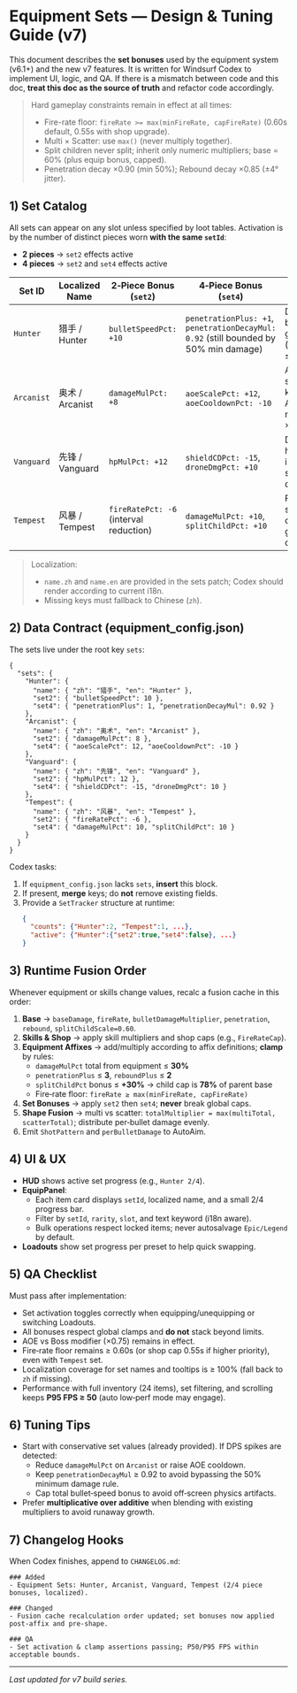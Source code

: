 # Equipment Sets — Design & Tuning Guide (v7)

This document describes the **set bonuses** used by the equipment system (v6.1+) and the
new v7 features. It is written for Windsurf Codex to implement UI, logic, and QA.
If there is a mismatch between code and this doc, **treat this doc as the source of truth**
and refactor code accordingly.

> Hard gameplay constraints remain in effect at all times:
> - Fire-rate floor: `fireRate >= max(minFireRate, capFireRate)` (0.60s default, 0.55s with shop upgrade).
> - Multi × Scatter: use `max()` (never multiply together).
> - Split children never split; inherit only numeric multipliers; base = 60% (plus equip bonus, capped).
> - Penetration decay ×0.90 (min 50%); Rebound decay ×0.85 (±4° jitter).


## 1) Set Catalog

All sets can appear on any slot unless specified by loot tables. Activation is by the number
of distinct pieces worn **with the same `setId`**:

- **2 pieces** → `set2` effects active
- **4 pieces** → `set2` and `set4` effects active

| Set ID    | Localized Name | 2‑Piece Bonus (`set2`)                  | 4‑Piece Bonus (`set4`)                                                                 | Notes |
|-----------|-----------------|-----------------------------------------|----------------------------------------------------------------------------------------|------|
| `Hunter`  | 猎手 / Hunter   | `bulletSpeedPct: +10`                   | `penetrationPlus: +1`, `penetrationDecayMul: 0.92` (still bounded by 50% min damage)  | Does **not** bypass global caps (penetration ≤ 3). |
| `Arcanist`| 奥术 / Arcanist | `damageMulPct: +8`                      | `aoeScalePct: +12`, `aoeCooldownPct: -10`                                             | Affects AOE skill only; keep boss AOE modifier ×0.75. |
| `Vanguard`| 先锋 / Vanguard | `hpMulPct: +12`                         | `shieldCDPct: -15`, `droneDmgPct: +10`                                                | Defensive hybrid; improves shield and drone lines. |
| `Tempest` | 风暴 / Tempest  | `fireRatePct: -6` (interval reduction)  | `damageMulPct: +10`, `splitChildPct: +10`                                             | Fire-rate is still clamped by global floor caps. |

> Localization:
> - `name.zh` and `name.en` are provided in the sets patch; Codex should render according to current i18n.
> - Missing keys must fallback to Chinese (`zh`).


## 2) Data Contract (equipment_config.json)

The sets live under the root key `sets`:

```jsonc
{
  "sets": {
    "Hunter": {
      "name": { "zh": "猎手", "en": "Hunter" },
      "set2": { "bulletSpeedPct": 10 },
      "set4": { "penetrationPlus": 1, "penetrationDecayMul": 0.92 }
    },
    "Arcanist": {
      "name": { "zh": "奥术", "en": "Arcanist" },
      "set2": { "damageMulPct": 8 },
      "set4": { "aoeScalePct": 12, "aoeCooldownPct": -10 }
    },
    "Vanguard": {
      "name": { "zh": "先锋", "en": "Vanguard" },
      "set2": { "hpMulPct": 12 },
      "set4": { "shieldCDPct": -15, "droneDmgPct": 10 }
    },
    "Tempest": {
      "name": { "zh": "风暴", "en": "Tempest" },
      "set2": { "fireRatePct": -6 },
      "set4": { "damageMulPct": 10, "splitChildPct": 10 }
    }
  }
}
```

Codex tasks:
1. If `equipment_config.json` lacks `sets`, **insert** this block.
2. If present, **merge** keys; do **not** remove existing fields.
3. Provide a `SetTracker` structure at runtime:
   ```json
   {
     "counts": {"Hunter":2, "Tempest":1, ...},
     "active": {"Hunter":{"set2":true,"set4":false}, ...}
   }
   ```


## 3) Runtime Fusion Order

Whenever equipment or skills change values, recalc a fusion cache in this order:

1. **Base** → `baseDamage`, `fireRate`, `bulletDamageMultiplier`, `penetration`, `rebound`, `splitChildScale=0.60`.
2. **Skills & Shop** → apply skill multipliers and shop caps (e.g., `FireRateCap`).
3. **Equipment Affixes** → add/multiply according to affix definitions; **clamp** by rules:
   - `damageMulPct` total from equipment ≤ **30%**
   - `penetrationPlus` ≤ **3**, `reboundPlus` ≤ **2**
   - `splitChildPct` bonus ≤ **+30%** → child cap is **78%** of parent base
   - Fire‑rate floor: `fireRate ≥ max(minFireRate, capFireRate)`
4. **Set Bonuses** → apply `set2` then `set4`; **never** break global caps.
5. **Shape Fusion** → multi vs scatter: `totalMultiplier = max(multiTotal, scatterTotal)`; distribute per‑bullet damage evenly.
6. Emit `ShotPattern` and `perBulletDamage` to AutoAim.


## 4) UI & UX

- **HUD** shows active set progress (e.g., `Hunter 2/4`).
- **EquipPanel**:
  - Each item card displays `setId`, localized name, and a small 2/4 progress bar.
  - Filter by `setId`, `rarity`, `slot`, and text keyword (i18n aware).
  - Bulk operations respect locked items; never autosalvage `Epic/Legend` by default.
- **Loadouts** show set progress per preset to help quick swapping.


## 5) QA Checklist

Must pass after implementation:

- Set activation toggles correctly when equipping/unequipping or switching Loadouts.
- All bonuses respect global clamps and **do not** stack beyond limits.
- AOE vs Boss modifier (×0.75) remains in effect.
- Fire‑rate floor remains ≥ 0.60s (or shop cap 0.55s if higher priority), even with `Tempest` set.
- Localization coverage for set names and tooltips is ≥ 100% (fall back to `zh` if missing).
- Performance with full inventory (24 items), set filtering, and scrolling keeps **P95 FPS ≥ 50** (auto low‑perf mode may engage).


## 6) Tuning Tips

- Start with conservative set values (already provided). If DPS spikes are detected:
  - Reduce `damageMulPct` on `Arcanist` or raise AOE cooldown.
  - Keep `penetrationDecayMul` ≥ 0.92 to avoid bypassing the 50% minimum damage rule.
  - Cap total bullet‑speed bonus to avoid off‑screen physics artifacts.
- Prefer **multiplicative over additive** when blending with existing multipliers to avoid runaway growth.


## 7) Changelog Hooks

When Codex finishes, append to `CHANGELOG.md`:

```
### Added
- Equipment Sets: Hunter, Arcanist, Vanguard, Tempest (2/4 piece bonuses, localized).

### Changed
- Fusion cache recalculation order updated; set bonuses now applied post‑affix and pre‑shape.

### QA
- Set activation & clamp assertions passing; P50/P95 FPS within acceptable bounds.
```

---

_Last updated for v7 build series._
